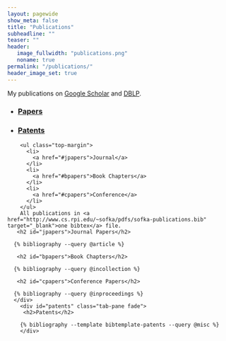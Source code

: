 ```yaml
---
layout: pagewide
show_meta: false
title: "Publications"
subheadline: ""
teaser: ""
header:
   image_fullwidth: "publications.png"
   noname: true
permalink: "/publications/"
header_image_set: true
---
```

My publications on <a href="https://scholar.google.com/citations?user=fyN2FbgAAAAJ">Google Scholar</a> and <a href="http://dblp.uni-trier.de/pers/hd/s/Sofka:Michal">DBLP</a>.
<div>
  <ul class="nav nav-tabs no-marg">
    <li class="active tab"><a data-toggle="tab" href="#papers"><h3 class="size-readjuster">Papers</h3></a></li>
    <li class="tab"><a data-toggle="tab" href="#patents"><h3 class="size-readjuster">Patents</h3></a></li>
  </ul>
  <div class="tab-content margin-adj-collectn">
      <div id="papers" class="tab-pane fade in active">

        <ul class="top-margin">
          <li>
            <a href="#jpapers">Journal</a>
          </li>
          <li>
            <a href="#bpapers">Book Chapters</a>
          </li>
          <li>
            <a href="#cpapers">Conference</a>
          </li>
        </ul>
        All publications in <a href="http://www.cs.rpi.edu/~sofka/pdfs/sofka-publications.bib" target="_blank">one bibtex</a> file.
       <h2 id="jpapers">Journal Papers</h2>

      {% bibliography --query @article %}

       <h2 id="bpapers">Book Chapters</h2>

      {% bibliography --query @incollection %}

       <h2 id="cpapers">Conference Papers</h2>

      {% bibliography --query @inproceedings %}
      </div>
        <div id="patents" class="tab-pane fade">
         <h2>Patents</h2>

        {% bibliography --template bibtemplate-patents --query @misc %}
        </div>

</div>
</div>


